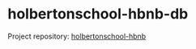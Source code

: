 # holbertonschool-hbnb-db
Project repository: [holbertonschool-hbnb](https://github.com/Atya22/holbertonschool-hbnb)
